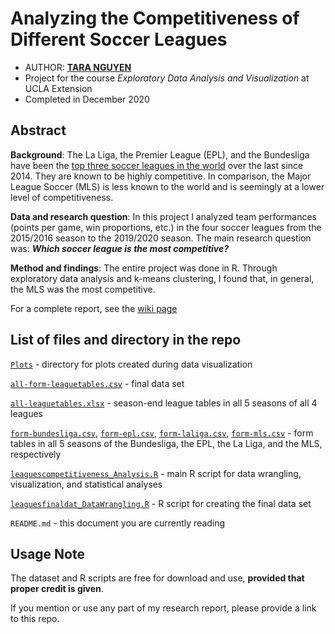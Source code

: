 # Analyzing the Competitiveness of Different Soccer Leagues

- AUTHOR: [**TARA NGUYEN**](https://www.linkedin.com/in/nguyenthuyanh/)
- Project for the course *Exploratory Data Analysis and Visualization* at UCLA Extension
- Completed in December 2020

## Abstract

**Background**: The La Liga, the Premier League (EPL), and the Bundesliga have been the [top three soccer leagues in the world](https://en.wikipedia.org/wiki/UEFA_coefficient#Top_leagues_by_period) over the last since 2014. They are known to be highly competitive. In comparison, the Major League Soccer (MLS) is less known to the world and is seemingly at a lower level of competitiveness.

**Data and research question**: In this project I analyzed team performances (points per game, win proportions, etc.) in the four soccer leagues from the 2015/2016 season to the 2019/2020 season. The main research question was: **_Which soccer league is the most competitive?_**

**Method and findings**: The entire project was done in R. Through exploratory data analysis and k-means clustering, I found that, in general, the MLS was the most competitive.

For a complete report, see the [wiki page](https://github.com/tara-nguyen/soccer-competitiveness-k-means-clustering/wiki)

## List of files and directory in the repo

[`Plots`](Plots) - directory for plots created during data visualization

[`all-form-leaguetables.csv`](all-form-leaguetables.csv) - final data set

[`all-leaguetables.xlsx`](all-leaguetables.xlsx) - season-end league tables in all 5 seasons of all 4 leagues

[`form-bundesliga.csv`](form-bundesliga.csv), [`form-epl.csv`](form-epl.csv), [`form-laliga.csv`](form-laliga.csv), [`form-mls.csv`](form-mls.csv) - form tables in all 5 seasons of the Bundesliga, the EPL, the La Liga, and the MLS, respectively

[`leaguescompetitiveness_Analysis.R`](leaguescompetitiveness_Analysis.R) - main R script for data wrangling, visualization, and statistical analyses

[`leaguesfinaldat_DataWrangling.R`](leaguesfinaldat_DataWrangling.R) - R script for creating the final data set

`README.md` - this document you are currently reading

## Usage Note

The dataset and R scripts are free for download and use, **provided that proper credit is given**.

If you mention or use any part of my research report, please provide a link to this repo.
